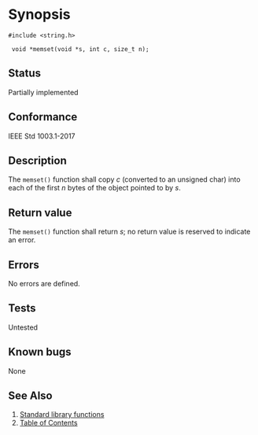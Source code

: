 # Synopsis 
`#include <string.h>`</br>

` void *memset(void *s, int c, size_t n);`</br>

## Status
Partially implemented
## Conformance
IEEE Std 1003.1-2017
## Description


The `memset()` function shall copy _c_ (converted to an unsigned char) into each of the first _n_ bytes of
the object pointed to by _s_.


## Return value


The `memset()` function shall return _s_; no return value is reserved to indicate an error.


## Errors


No errors are defined.




## Tests

Untested

## Known bugs

None

## See Also 
1. [Standard library functions](../README.md)
2. [Table of Contents](../../../README.md)
